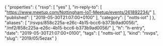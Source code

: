 {
  "properties": {
    "rsvp": [
      "yes"
    ],
    "in-reply-to": [
      "https://www.meetup.com/Nottingham-IoT-Meetup/events/261892234/"
    ],
    "published": [
      "2019-05-30T21:07:00+0100"
    ],
    "category": [
      "notts-iot"
    ]
  },
  "aliases": [
    "/rsvps/858c225a-e26c-4b15-bcc6-b373b9ad0056/",
    "/mf2/858c225a-e26c-4b15-bcc6-b373b9ad0056/"
  ],
  "h": "h-entry",
  "date": "2019-05-30T21:07:00+0100",
  "tags": [
    "notts-iot"
  ],
  "kind": "rsvps",
  "slug": "2019/05/5ezax"
}
